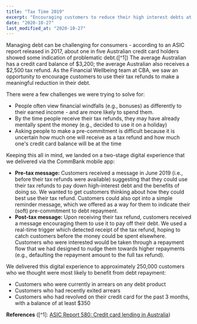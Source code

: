 ```yaml
---
title: "Tax Time 2019"
excerpt: "Encouraging customers to reduce their high interest debts at tax time."
date: "2020-10-27"
last_modified_at: "2020-10-27"
---
```


Managing debt can be challenging for consumers - according to an ASIC report released in 2017, about one in five Australian credit card holders showed some indication of problematic debt.([^1]) The average Australian has a credit card balance of $3,200; the average Australian also receives a $2,500 tax refund. As the Financial Wellbeing team at CBA, we saw an opportunity to encourage customers to use their tax refunds to make a meaningful reduction in their debt.

There were a few challenges we were trying to solve for:

* People often view financial windfalls (e.g., bonuses) as differently to their earned income - and are more likely to spend them.
* By the time people receive their tax refunds, they may have already mentally spent the money (e.g., decided to use it on a holiday)
* Asking people to make a pre-commitment is difficult because it is uncertain how much one will receive as a tax refund and how much one's credit card balance will be at the time

Keeping this all in mind, we landed on a two-stage digital experience that we delivered via the CommBank mobile app:

* **Pre-tax message:** Customers received a message in June 2019 (i.e., before their tax refunds were available) suggesting that they could use their tax refunds to pay down high-interest debt and the benefits of doing so. We wanted to get customers thinking about how they could best use their tax refund. Customers could also opt into a simple reminder message, which we offered as a way for them to indicate their (soft) pre-commitment to debt repayment.
* **Post-tax message:** Upon receiving their tax refund, customers received a message encouraging them to use it to pay off their debt. We used a real-time trigger which detected receipt of the tax refund, hoping to catch customers before the money could be spent elsewhere. Customers who were interested would be taken through a repayment flow that we had designed to nudge them towards higher repayments (e.g., defaulting the repayment amount to the full tax refund).

We delivered this digital experience to approximately 250,000 customers who we thought were most likely to benefit from debt repayment:

* Customers who were currently in arrears on any debt product
* Customers who had recently exited arrears
* Customers who had revolved on their credit card for the past 3 months, with a balance of at least $350

**References**
([^1]: [ASIC Report 580: Credit card lending in Australia](https://download.asic.gov.au/media/4801724/rep580-published-4-7-2018.pdf))
